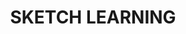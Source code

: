 ---
pid: llp178
title: SKETCH LEARNING
location_transcription: near the chipped statue.
coordinates: "[-75.16335422845, 39.955429940728]"
zipcode: 
gen_neighborhood: 
neighborhood: 
outside_phl: 
age: '9'
age_range: 6-13
instagram: 
image_file_name: llp_178.jpg
proposal_transcription: |-
  sketch art


  Sketch
topic: Education
topic_summary: 0, 0
type: Sculpture Statue,Image
keywords_other: sketch, Tania Bruguera, Monument to New Immigrants
credit: ANDY Quach
image_labels: 
twitter: 
facebook: 
permalink: "/monuments/llp178/"
layout: item-page
---